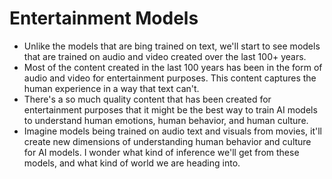 # Entertainment Models

- Unlike the models that are bing trained on text, we'll start to see models that are trained on audio and video created over the last 100+ years. 
- Most of the content created in the last 100 years has been in the form of audio and video for entertainment purposes. This content captures the human experience in a way that text can't. 
- There's a so much quality content that has been created for entertainment purposes that it might be the best way to train AI models to understand human emotions, human behavior, and human culture.
- Imagine models being trained on audio text and visuals from movies, it'll create new dimensions of understanding human behavior and culture for AI models. I wonder what kind of inference we'll get from these models, and what kind of world we are heading into.